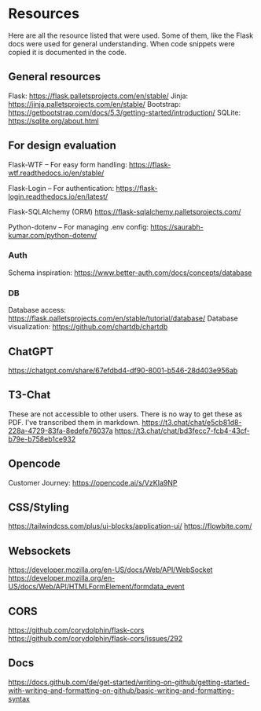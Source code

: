 # Resources
Here are all the resource listed that were used.
Some of them, like the Flask docs were used for general understanding.
When code snippets were copied it is documented in the code.

## General resources
Flask: https://flask.palletsprojects.com/en/stable/
Jinja: https://jinja.palletsprojects.com/en/stable/
Bootstrap: https://getbootstrap.com/docs/5.3/getting-started/introduction/
SQLite: https://sqlite.org/about.html

## For design evaluation 
Flask-WTF – For easy form handling:
https://flask-wtf.readthedocs.io/en/stable/

Flask-Login – For authentication:
https://flask-login.readthedocs.io/en/latest/

Flask-SQLAlchemy (ORM)
https://flask-sqlalchemy.palletsprojects.com/

Python-dotenv – For managing .env config:
https://saurabh-kumar.com/python-dotenv/

### Auth
Schema inspiration: https://www.better-auth.com/docs/concepts/database

### DB
Database access: https://flask.palletsprojects.com/en/stable/tutorial/database/
Database visualization: https://github.com/chartdb/chartdb

## ChatGPT
https://chatgpt.com/share/67efdbd4-df90-8001-b546-28d403e956ab

## T3-Chat
These are not accessible to other users.
There is no way to get these as PDF. I've transcribed them in markdown.
https://t3.chat/chat/e5cb81d8-228a-4729-83fa-8edefe76037a
https://t3.chat/chat/bd3fecc7-fcb4-43cf-b79e-b758eb1ce932

## Opencode
Customer Journey: https://opencode.ai/s/VzKIa9NP

## CSS/Styling
https://tailwindcss.com/plus/ui-blocks/application-ui/
https://flowbite.com/

## Websockets
https://developer.mozilla.org/en-US/docs/Web/API/WebSocket
https://developer.mozilla.org/en-US/docs/Web/API/HTMLFormElement/formdata_event

## CORS
https://github.com/corydolphin/flask-cors
https://github.com/corydolphin/flask-cors/issues/292

## Docs
https://docs.github.com/de/get-started/writing-on-github/getting-started-with-writing-and-formatting-on-github/basic-writing-and-formatting-syntax

